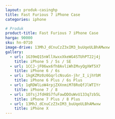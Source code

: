 ```yaml
---
layout: produk-casinghp
title: Fast Furious 7 iPhone Case
categories: iphone

# Produk
product-title: Fast Furious 7 iPhone Case
harga: 90000
sku: hn-0710
image-drive: 13MhJ_dCnuCzZ3xIM3_buUqeULBhAMwxw
gallery:
  - url: 1G39mQ15nWllXwxxXkeWG4STUhPT22j4j
    title: iPhone 5 / 5s / SE
  - url: 1CCJ-jF06wx6fh8AvliWhIMvyQgXWf5X7
    title: iPhone 6 / 6s
  - url: 1kgKZMz0z6GqrlcNsuGn-jhr_I_ijhYbM
    title: iPhone 6 Plus / 6s Plus
  - url: 1qRDWlLoW4rpjZXXnmiM78RoQfJlWTIYr
    title: iPhone 7 / 8
  - url: 1O7sjJfdH8S7fuFawDDOuWvU133q7zb5L
    title: iPhone 7 Plus / 8 Plus
  - url: 13MhJ_dCnuCzZ3xIM3_buUqeULBhAMwxw
    title: iPhone X
---
```

